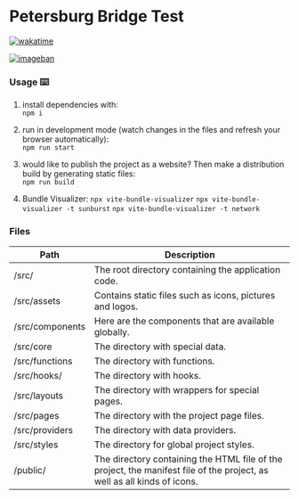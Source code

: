 # Petersburg Bridge Test

[![wakatime](https://wakatime.com/badge/user/7f9aaba0-b5dd-4e0d-9f70-cd2b6ba680d1/project/018e7682-bcfd-4d67-a99f-3b7add243103.svg)](https://wakatime.com/badge/user/7f9aaba0-b5dd-4e0d-9f70-cd2b6ba680d1/project/018e7682-bcfd-4d67-a99f-3b7add243103)

[![imageban](https://i1.imageban.ru/out/2024/03/26/0df3a53b4c2c8d80e3b5385cac503b03.gif)](https://imageban.ru)

### Usage ⌨️

1. install dependencies with:  
   `npm i`

2. run in development mode (watch changes in the files and refresh your browser automatically):  
   `npm run start`

3. would like to publish the project as a website? Then make a distribution build by generating static files:  
   `npm run build`

4. Bundle Visualizer:
   `npx vite-bundle-visualizer`
   `npx vite-bundle-visualizer -t sunburst`
   `npx vite-bundle-visualizer -t network`

### Files

| Path            | Description                                                                          |
| --------------- | ------------------------------------------------------------------------------------ |
| /src/           | The root directory containing the application code.                                                 |                                                                 |
| /src/assets     | Contains static files such as icons, pictures and logos.                     |
| /src/components | Here are the components that are available globally.                          |
| /src/core       | The directory with special data.                                                           |
| /src/functions  | The directory with functions.                                                                 |
| /src/hooks/     | The directory with hooks.                                                                    |
| /src/layouts    | The directory with wrappers for special pages.                                              |
| /src/pages      | The directory with the project page files.                                                   |
| /src/providers  | The directory with data providers.                                                       |
| /src/styles     | The directory for global project styles.                                               |
| /public/        | The directory containing the HTML file of the project, the manifest file of the project, as well as all kinds of icons. |
